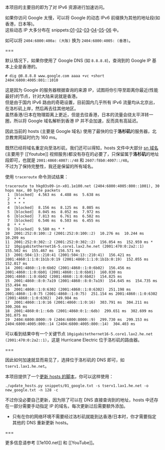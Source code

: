 本项目的主要目的即为了对 IPv6 资源进行加速访问。

如果你访问 Google 太慢，可以将 Google 的动态 IPv6 前缀换为其他的地址段(如香港，日本等)。  
这些动态 IP 大多分布在 snippets:[01]-[02]-[03]-[04]-[05]-[06] 中。

如可以将 `2404:6800:400a: (大阪)` 换为 `2404:6800:4005: (香港)`。

===

默认情况下，如果你使用了 Google DNS (如 `8.8.8.8`)，查询到的 Google IP 基本上全是香港的。
```
# dig @8.8.8.8 www.google.com aaaa +vc +short 
2404:6800:4005:801::1010
```
这是因为 Google 的服务器根据查询的来源 IP，试图将你引导至距离你最近(性能最好)的节点，针对大陆来说就是香港。  
但是由于国内 IPv6 路由的奇葩设置，目前国内几乎所有 IPv6 流量均从北京出，在洛杉矶上岸，然后再去往其他地区。  
虽然香港/日本在物理距离上更近，但是去往香港，日本的流量会绕太平洋转一圈，所以将 Google 域名解析到香港 IP 并不会加速，反而具有高延迟。

因此当前的 hosts (主要是 Google 域名) 使用了最快的位于**洛杉矶**的服务器，北京教育网延时约为 160 ms。

既然已经将域名重定向至洛杉矶，我们还可以得知，hosts 文件中大部分 [sn 域名](sn-domains)(主要用于 [[Youtube]] 视频服务)都没有存在的必要了，只保留属于**洛杉矶**的地址段即可，也就是 `2001:4860:4007::/48` 和 `2607:f8b0:4007::/48`。  
不过为了保持完整性，我还是保留的所有域名。

使用 `traceroute` 命令测试结果：
```
traceroute to hkg03s09-in-x01.1e100.net (2404:6800:4005:800::1001), 30 hops max, 80 byte packets
 1  [blocked]  4.563 ms  4.488 ms  5.638 ms
 2  * * *
 3  * * *
 4  [blocked]  8.156 ms  8.125 ms  8.085 ms
 5  [blocked]  8.045 ms  8.052 ms  7.972 ms
 6  [blocked]  7.813 ms  6.761 ms  6.582 ms
 7  [blocked]  6.546 ms  6.503 ms  6.455 ms
 8  * * *
 9  [blocked]  9.580 ms * *
10  2001:252:0:100::2 (2001:252:0:100::2)  10.276 ms  10.244 ms  10.209 ms
11  2001:252:0:302::2 (2001:252:0:302::2)  156.054 ms  152.959 ms *
12  10gigabitethernet16-5.core1.lax2.he.net (2001:470:0:2a2::1)  155.502 ms  155.467 ms  156.571 ms
13  2001:504:13::210:41 (2001:504:13::210:41)  156.421 ms 2001:4860:1:1:0:1b1b:0:19 (2001:4860:1:1:0:1b1b:0:19)  152.055 ms  152.017 ms
14  2001:4860::1:0:6b02 (2001:4860::1:0:6b02)  156.456 ms 2001:4860::1:0:6b01 (2001:4860::1:0:6b01)  160.030 ms 2001:4860::1:0:6b02 (2001:4860::1:0:6b02)  154.825 ms
15  2001:4860::8:0:7a19 (2001:4860::8:0:7a19)  154.645 ms  154.735 ms  153.494 ms
16  2001:4860::1:0:6302 (2001:4860::1:0:6302)  251.198 ms 2001:4860::1:0:75 (2001:4860::1:0:75)  251.154 ms 2001:4860::1:0:6302 (2001:4860::1:0:6302)  249.984 ms
17  2001:4860::1:0:16 (2001:4860::1:0:16)  303.791 ms  304.211 ms  300.266 ms
18  2001:4860:0:1::6db (2001:4860:0:1::6db)  299.651 ms  302.699 ms  301.075 ms
19  2404:6800:8000::9 (2404:6800:8000::9)  299.730 ms  299.153 ms 2404:6800:4005:800::14 (2404:6800:4005:800::14)  304.403 ms
```
可以看到结果中有一个关键节点 `10gigabitethernet16-5.core1.lax2.he.net (2001:470:0:2a2::1)`，这是 Hurricane Electric 位于洛杉矶的路由器。

===

因此如何加速就显而易见了，选择位于洛杉矶的 DNS 即可，如 `tserv1.lax1.he.net`。

本项目提供了一个[更新 hosts 的脚本]，你可以这样使用：
```
./update_hosts.py snippets/01_google.txt -s tserv1.lax1.he.net -o new_google.txt -n 128 -c 
```
不过你没必要自己更新，因为除了可以在 DNS 直接查询到的地址，hosts 中还存在一部分需要手动指定 IP 的域名，每次更新过后需要额外添加。

* 只有在你的网络环境不需要经过洛杉矶就能到达香港/日本时，你才需要指定其他的 DNS 重新更新 hosts。

===

更多信息请参考 [[1e100.net]] 和 [[YouTube]]。


[01]:               https://github.com/lennylxx/ipv6-hosts/blob/master/snippets/01_google.txt
[02]:               https://github.com/lennylxx/ipv6-hosts/blob/master/snippets/02_l.google.txt
[03]:               https://github.com/lennylxx/ipv6-hosts/blob/master/snippets/03_adwords.txt
[04]:               https://github.com/lennylxx/ipv6-hosts/blob/master/snippets/04_android.txt
[05]:               https://github.com/lennylxx/ipv6-hosts/blob/master/snippets/05_bigcache.txt
[06]:               https://github.com/lennylxx/ipv6-hosts/blob/master/snippets/06_googleusercontent.txt
[更新 hosts 的脚本]: https://github.com/lennylxx/ipv6-hosts/blob/master/update_hosts.py